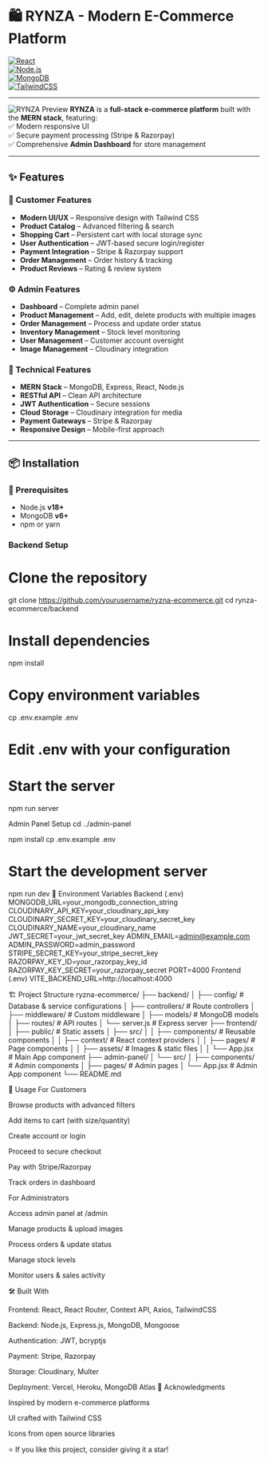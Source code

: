 # 🛍️ RYNZA - Modern E-Commerce Platform

[![React](https://img.shields.io/badge/React-18.2-blue)]()  
[![Node.js](https://img.shields.io/badge/Node.js-18.0-green)]()  
[![MongoDB](https://img.shields.io/badge/MongoDB-6.0-green)]()  
[![TailwindCSS](https://img.shields.io/badge/TailwindCSS-3.3-cyan)]()  

---

![RYNZA Preview](https://via.placeholder.com/800x400/3B82F6/FFFFFF?text=RYNZA+E-Commerce+Platform)
**RYNZA** is a **full-stack e-commerce platform** built with the **MERN stack**, featuring:  
✅ Modern responsive UI  
✅ Secure payment processing (Stripe & Razorpay)  
✅ Comprehensive **Admin Dashboard** for store management  

---
## ✨ Features

### 🛒 Customer Features
- **Modern UI/UX** – Responsive design with Tailwind CSS  
- **Product Catalog** – Advanced filtering & search  
- **Shopping Cart** – Persistent cart with local storage sync  
- **User Authentication** – JWT-based secure login/register  
- **Payment Integration** – Stripe & Razorpay support  
- **Order Management** – Order history & tracking  
- **Product Reviews** – Rating & review system  

### ⚙️ Admin Features
- **Dashboard** – Complete admin panel  
- **Product Management** – Add, edit, delete products with multiple images  
- **Order Management** – Process and update order status  
- **Inventory Management** – Stock level monitoring  
- **User Management** – Customer account oversight  
- **Image Management** – Cloudinary integration  

### 🚀 Technical Features
- **MERN Stack** – MongoDB, Express, React, Node.js  
- **RESTful API** – Clean API architecture  
- **JWT Authentication** – Secure sessions  
- **Cloud Storage** – Cloudinary integration for media  
- **Payment Gateways** – Stripe & Razorpay  
- **Responsive Design** – Mobile-first approach  

---

## 📦 Installation

### 🔑 Prerequisites
- Node.js **v18+**  
- MongoDB **v6+**  
- npm or yarn  
### Backend Setup
# Clone the repository
git clone https://github.com/yourusername/ryzna-ecommerce.git
cd rynza-ecommerce/backend
# Install dependencies
npm install
# Copy environment variables
cp .env.example .env
# Edit .env with your configuration

# Start the server
npm run server

Admin Panel Setup
cd ../admin-panel

npm install
cp .env.example .env

# Start the development server
npm run dev
🔧 Environment Variables
Backend (.env)
MONGODB_URL=your_mongodb_connection_string
CLOUDINARY_API_KEY=your_cloudinary_api_key
CLOUDINARY_SECRET_KEY=your_cloudinary_secret_key
CLOUDINARY_NAME=your_cloudinary_name
JWT_SECRET=your_jwt_secret_key
ADMIN_EMAIL=admin@example.com
ADMIN_PASSWORD=admin_password
STRIPE_SECRET_KEY=your_stripe_secret_key
RAZORPAY_KEY_ID=your_razorpay_key_id
RAZORPAY_KEY_SECRET=your_razorpay_secret
PORT=4000
Frontend (.env)
VITE_BACKEND_URL=http://localhost:4000

🏗️ Project Structure
ryzna-ecommerce/
├── backend/
│   ├── config/          # Database & service configurations
│   ├── controllers/     # Route controllers
│   ├── middleware/      # Custom middleware
│   ├── models/          # MongoDB models
│   ├── routes/          # API routes
│   └── server.js        # Express server
├── frontend/
│   ├── public/          # Static assets
│   ├── src/
│   │   ├── components/  # Reusable components
│   │   ├── context/     # React context providers
│   │   ├── pages/       # Page components
│   │   ├── assets/      # Images & static files
│   │   └── App.jsx      # Main App component
├── admin-panel/
│   └── src/
│       ├── components/  # Admin components
│       ├── pages/       # Admin pages
│       └── App.jsx      # Admin App component
└── README.md

📱 Usage
For Customers

Browse products with advanced filters

Add items to cart (with size/quantity)

Create account or login

Proceed to secure checkout

Pay with Stripe/Razorpay

Track orders in dashboard

For Administrators

Access admin panel at /admin

Manage products & upload images

Process orders & update status

Manage stock levels

Monitor users & sales activity

🛠️ Built With

Frontend: React, React Router, Context API, Axios, TailwindCSS

Backend: Node.js, Express.js, MongoDB, Mongoose

Authentication: JWT, bcryptjs

Payment: Stripe, Razorpay

Storage: Cloudinary, Multer

Deployment: Vercel, Heroku, MongoDB Atlas
🙏 Acknowledgments

Inspired by modern e-commerce platforms

UI crafted with Tailwind CSS

Icons from open source libraries

⭐ If you like this project, consider giving it a star!
